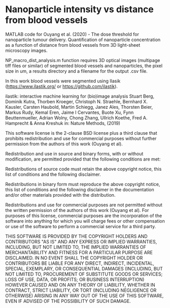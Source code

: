 # Nanoparticle intensity vs distance from blood vessels
MATLAB code for Ouyang et al. (2020) - The dose threshold for nanoparticle tumour delivery. Quantification of nanoparticle concentration as a function of distance from blood vessels from 3D light-sheet microscopy images. 

NP_macro_dist_analysis.m function requires 3D optical images (multipage tiff files or similar) of segmented blood vessels and nanoparticles, the pixel size in um, a results directory and a filename for the output .csv file. 

In this work blood vessels were segmented using Ilasik (https://www.ilastik.org/ or https://github.com/ilastik). 

ilastik: interactive machine learning for (bio)image analysis
Stuart Berg, Dominik Kutra, Thorben Kroeger, Christoph N. Straehle, Bernhard X. Kausler, Carsten Haubold, Martin Schiegg, Janez Ales, Thorsten Beier, Markus Rudy, Kemal Eren, Jaime I Cervantes, Buote Xu, Fynn Beuttenmueller, Adrian Wolny, Chong Zhang, Ullrich Koethe, Fred A. Hamprecht & Anna Kreshuk
in: Nature Methods, (2019)









This software license is the 2-clause BSD license plus  a third clause that prohibits redistribution and use for commercial purposes without further permission from the authors of this work (Ouyang et al).

Redistribution and use in source and binary forms, with or without modification, are permitted provided that the following conditions are met:

Redistributions of source code must retain the above copyright notice, this list of conditions and the following disclaimer.

Redistributions in binary form must reproduce the above copyright notice, this list of conditions and the following disclaimer in the documentation and/or other materials provided with the distribution.

Redistributions and use for commercial purposes are not permitted without the written permission of the authors of this work (Ouyang et al). For purposes of this license, commercial purposes are the incorporation of the software into anything for which you will charge fees or other compensation or use of the software to perform a commercial service for a third party.

THIS SOFTWARE IS PROVIDED BY THE COPYRIGHT HOLDERS AND CONTRIBUTORS "AS IS" AND ANY EXPRESS OR IMPLIED WARRANTIES, INCLUDING, BUT NOT LIMITED TO, THE IMPLIED WARRANTIES OF MERCHANTABILITY AND FITNESS FOR A PARTICULAR PURPOSE ARE DISCLAIMED. IN NO EVENT SHALL THE COPYRIGHT HOLDER OR CONTRIBUTORS BE LIABLE FOR ANY DIRECT, INDIRECT, INCIDENTAL, SPECIAL, EXEMPLARY, OR CONSEQUENTIAL DAMAGES (INCLUDING, BUT NOT LIMITED TO, PROCUREMENT OF SUBSTITUTE GOODS OR SERVICES; LOSS OF USE, DATA, OR PROFITS; OR BUSINESS INTERRUPTION) HOWEVER CAUSED AND ON ANY THEORY OF LIABILITY, WHETHER IN CONTRACT, STRICT LIABILITY, OR TORT (INCLUDING NEGLIGENCE OR OTHERWISE) ARISING IN ANY WAY OUT OF THE USE OF THIS SOFTWARE, EVEN IF ADVISED OF THE POSSIBILITY OF SUCH DAMAGE.

